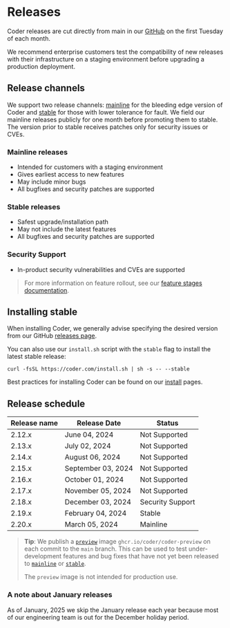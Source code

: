 # Releases

Coder releases are cut directly from main in our
[GitHub](https://github.com/coder/coder) on the first Tuesday of each month.

We recommend enterprise customers test the compatibility of new releases with
their infrastructure on a staging environment before upgrading a production
deployment.

## Release channels

We support two release channels:
[mainline](https://github.com/coder/coder/releases/tag/v2.20.0) for the bleeding
edge version of Coder and
[stable](https://github.com/coder/coder/releases/latest) for those with lower
tolerance for fault. We field our mainline releases publicly for one month
before promoting them to stable. The version prior to stable receives patches
only for security issues or CVEs.

### Mainline releases

- Intended for customers with a staging environment
- Gives earliest access to new features
- May include minor bugs
- All bugfixes and security patches are supported

### Stable releases

- Safest upgrade/installation path
- May not include the latest features
- All bugfixes and security patches are supported

### Security Support

- In-product security vulnerabilities and CVEs are supported

> For more information on feature rollout, see our
> [feature stages documentation](../about/feature-stages.md).

## Installing stable

When installing Coder, we generally advise specifying the desired version from
our GitHub [releases page](https://github.com/coder/coder/releases).

You can also use our `install.sh` script with the `stable` flag to install the
latest stable release:

```shell
curl -fsSL https://coder.com/install.sh | sh -s -- --stable
```

Best practices for installing Coder can be found on our [install](./index.md)
pages.

## Release schedule

| Release name | Release Date       | Status           |
|--------------|--------------------|------------------|
| 2.12.x       | June 04, 2024      | Not Supported    |
| 2.13.x       | July 02, 2024      | Not Supported    |
| 2.14.x       | August 06, 2024    | Not Supported    |
| 2.15.x       | September 03, 2024 | Not Supported    |
| 2.16.x       | October 01, 2024   | Not Supported    |
| 2.17.x       | November 05, 2024  | Not Supported    |
| 2.18.x       | December 03, 2024  | Security Support |
| 2.19.x       | February 04, 2024  | Stable           |
| 2.20.x       | March 05, 2024     | Mainline         |

> **Tip**: We publish a
> [`preview`](https://github.com/coder/coder/pkgs/container/coder-preview) image
> `ghcr.io/coder/coder-preview` on each commit to the `main` branch. This can be
> used to test under-development features and bug fixes that have not yet been
> released to [`mainline`](#mainline-releases) or [`stable`](#stable-releases).
>
> The `preview` image is not intended for production use.

### A note about January releases

As of January, 2025 we skip the January release each year because most of our engineering team is out for the December holiday period.

